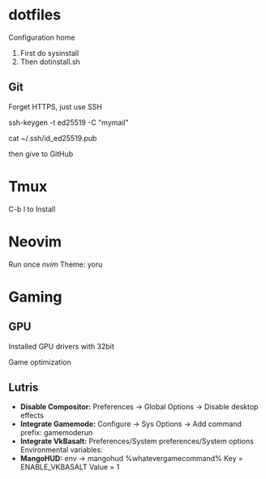 # dotfiles
Configuration home

1. First do sysinstall
2. Then dotinstall.sh

## Git
Forget HTTPS, just use SSH

ssh-keygen -t ed25519 -C "mymail"

cat ~/.ssh/id_ed25519.pub

then give to GitHub

# Tmux
C-b I to Install

# Neovim

Run once *nvim*
Theme: yoru

# Gaming
## GPU

Installed GPU drivers with 32bit

Game optimization
## Lutris
- **Disable Compositor:** Preferences -> Global Options -> Disable desktop effects
- **Integrate Gamemode:** Configure -> Sys Options -> Add command prefix: gamemoderun
- **Integrate VkBasalt:** Preferences/System preferences/System options Environmental variables:
- **MangoHUD:** env -> mangohud %whatevergamecommand%
Key = ENABLE_VKBASALT
Value = 1
